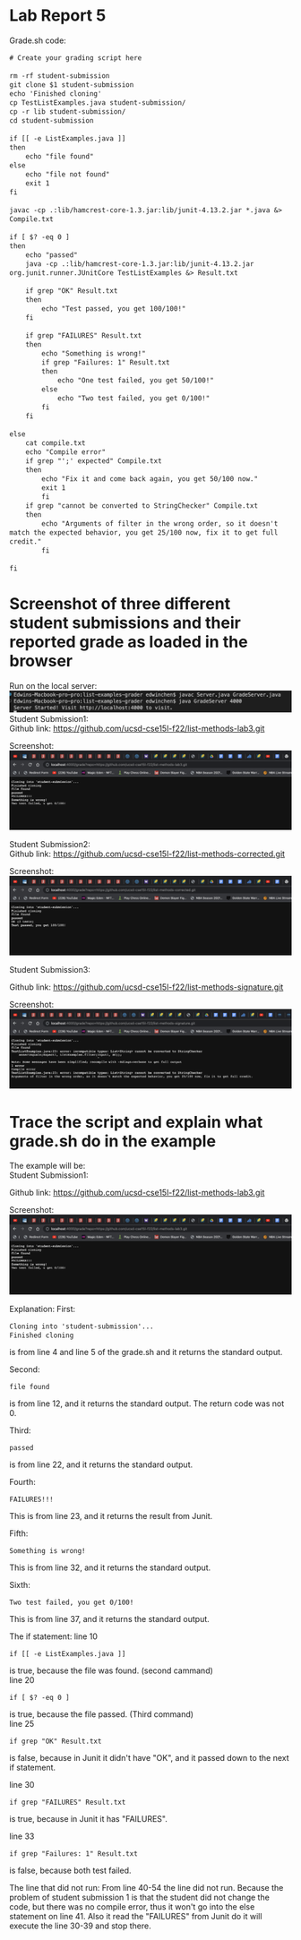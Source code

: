 # Lab Report 5

Grade.sh code:
```
# Create your grading script here

rm -rf student-submission
git clone $1 student-submission
echo 'Finished cloning'
cp TestListExamples.java student-submission/
cp -r lib student-submission/
cd student-submission

if [[ -e ListExamples.java ]]
then 
    echo "file found"
else 
    echo "file not found"
    exit 1
fi 

javac -cp .:lib/hamcrest-core-1.3.jar:lib/junit-4.13.2.jar *.java &> Compile.txt 

if [ $? -eq 0 ]
then 
    echo "passed"
    java -cp .:lib/hamcrest-core-1.3.jar:lib/junit-4.13.2.jar org.junit.runner.JUnitCore TestListExamples &> Result.txt

    if grep "OK" Result.txt
    then 
        echo "Test passed, you get 100/100!"
    fi

    if grep "FAILURES" Result.txt
    then 
        echo "Something is wrong!"
        if grep "Failures: 1" Result.txt
        then
            echo "One test failed, you get 50/100!"
        else
            echo "Two test failed, you get 0/100!"
        fi
    fi

else
    cat compile.txt
    echo "Compile error"
    if grep "';' expected" Compile.txt
    then
        echo "Fix it and come back again, you get 50/100 now."
        exit 1
        fi
    if grep "cannot be converted to StringChecker" Compile.txt
    then
        echo "Arguments of filter in the wrong order, so it doesn't match the expected behavior, you get 25/100 now, fix it to get full credit."
        fi

fi
```
# Screenshot of three different student submissions and their reported grade as loaded in the browser

Run on the local server:<br>
![Image](lab5_1.png)
Student Submission1:<br>
Github link: https://github.com/ucsd-cse15l-f22/list-methods-lab3.git <br>

Screenshot:<br>
![Image](lab5_2.png)

Student Submission2:<br>
Github link: https://github.com/ucsd-cse15l-f22/list-methods-corrected.git <br>

Screenshot:<br>
![Image](lab5_3.png)

Student Submission3:<br>

Github link: https://github.com/ucsd-cse15l-f22/list-methods-signature.git <br>

Screenshot:<br>
![Image](lab5_4_1.png)

# Trace the script and explain what grade.sh do in the example

The example will be:<br>
Student Submission1:<br>

Github link: https://github.com/ucsd-cse15l-f22/list-methods-lab3.git <br>

Screenshot:<br>
![Image](lab5_2.png)

Explanation:
First:
``` 
Cloning into 'student-submission'...
Finished cloning
``` 
is from line 4 and line 5 of the grade.sh and it returns the standard output.

Second:
```
file found
```
is from line 12, and it returns the standard output. The return code was not 0.

Third:
```
passed
```
is from line 22, and it returns the standard output.

Fourth:
```
FAILURES!!!
```
This is from line 23, and it returns the result from Junit.

Fifth:
```
Something is wrong!
```
This is from line 32, and it returns the standard output.

Sixth:
```
Two test failed, you get 0/100!
```
This is from line 37, and it returns the standard output.

The if statement:
line 10
```
if [[ -e ListExamples.java ]]
```
 is true, because the file was found. (second cammand)<br>
line 20 
```
if [ $? -eq 0 ]
```
is true, because the file passed. (Third command)<br>
line 25
```
if grep "OK" Result.txt
```
 is false, because in Junit it didn't have "OK", and it passed down to the next if statement.<br>

line 30
```
if grep "FAILURES" Result.txt
```
 is true, because in Junit it has "FAILURES".<br>

line 33
```
if grep "Failures: 1" Result.txt
```
 is false, because both test failed.

The line that did not run:
From line 40-54 the line did not run.
Because the problem of student submission 1 is that the student did not change the code, but there was no compile error, thus it won't go into the else statement on line 41. Also it read the "FAILURES" from Junit do it will execute the line 30-39 and stop there.
